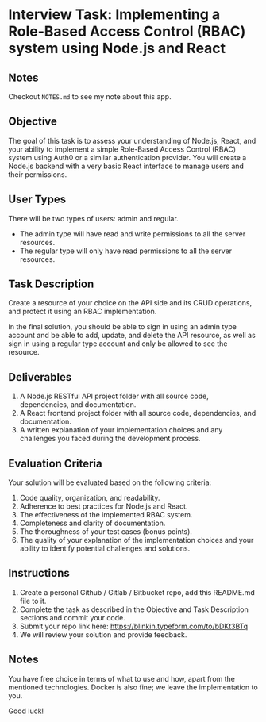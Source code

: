 # Interview Task: Implementing a Role-Based Access Control (RBAC) system using Node.js and React

## Notes

Checkout `NOTES.md` to see my note about this app.

## Objective

The goal of this task is to assess your understanding of Node.js, React, and your ability to implement a simple Role-Based Access Control (RBAC) system using Auth0 or a similar authentication provider. You will create a Node.js backend with a very basic React interface to manage users and their permissions.

## User Types

There will be two types of users: admin and regular.

- The admin type will have read and write permissions to all the server resources.
- The regular type will only have read permissions to all the server resources.

## Task Description

Create a resource of your choice on the API side and its CRUD operations, and protect it using an RBAC implementation.

In the final solution, you should be able to sign in using an admin type account and be able to add, update, and delete the API resource, as well as sign in using a regular type account and only be allowed to see the resource.

## Deliverables

1. A Node.js RESTful API project folder with all source code, dependencies, and documentation.
2. A React frontend project folder with all source code, dependencies, and documentation.
3. A written explanation of your implementation choices and any challenges you faced during the development process.

## Evaluation Criteria

Your solution will be evaluated based on the following criteria:

1. Code quality, organization, and readability.
2. Adherence to best practices for Node.js and React.
3. The effectiveness of the implemented RBAC system.
4. Completeness and clarity of documentation.
5. The thoroughness of your test cases (bonus points).
6. The quality of your explanation of the implementation choices and your ability to identify potential challenges and solutions.

## Instructions

1. Create a personal Github / Gitlab / Bitbucket repo, add this README.md file to it.
2. Complete the task as described in the Objective and Task Description sections and commit your code.
3. Submit your repo link here: https://blinkin.typeform.com/to/bDKt3BTq
4. We will review your solution and provide feedback.

## Notes
You have free choice in terms of what to use and how, apart from the mentioned technologies. 
Docker is also fine; we leave the implementation to you.

Good luck!
